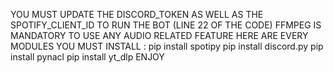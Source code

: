 YOU MUST UPDATE THE DISCORD_TOKEN AS WELL AS THE SPOTIFY_CLIENT_ID TO RUN THE BOT (LINE 22 OF THE CODE)
FFMPEG IS MANDATORY TO USE ANY AUDIO RELATED FEATURE
HERE ARE EVERY MODULES YOU MUST INSTALL :
pip install spotipy
pip install discord.py
pip install pynacl
pip install yt_dlp
ENJOY
